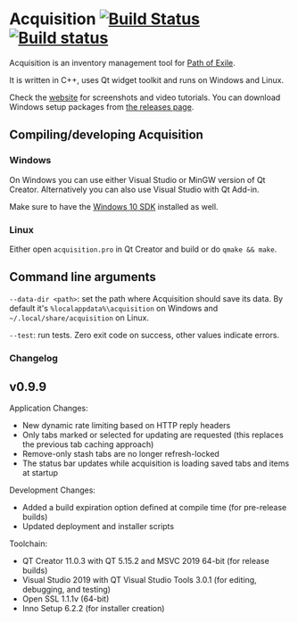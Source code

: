# Acquisition [![Build Status](https://travis-ci.org/xyzz/acquisition.svg?branch=master)](https://travis-ci.org/xyzz/acquisition) [![Build status](https://ci.appveyor.com/api/projects/status/yutua4cn9cjv6wym?svg=true)](https://ci.appveyor.com/project/xyzz/acquisition)

Acquisition is an inventory management tool for [Path of Exile](https://www.pathofexile.com/).

It is written in C++, uses Qt widget toolkit and runs on Windows and Linux.

Check the [website](http://get.acquisition.today) for screenshots and video tutorials. You can download Windows setup packages from [the releases page](https://github.com/xyzz/acquisition/releases).

## Compiling/developing Acquisition

### Windows

On Windows you can use either Visual Studio or MinGW version of Qt Creator. Alternatively you can also use Visual Studio with Qt Add-in.

Make sure to have the [Windows 10 SDK](https://developer.microsoft.com/en-us/windows/downloads/windows-10-sdk/) installed as well.

### Linux

Either open `acquisition.pro` in Qt Creator and build or do `qmake && make`.

## Command line arguments

`--data-dir <path>`: set the path where Acquisition should save its data. By default it's `%localappdata%\acquisition` on Windows and `~/.local/share/acquisition` on Linux.

`--test`: run tests. Zero exit code on success, other values indicate errors.

### Changelog

## v0.9.9

Application Changes:
- New dynamic rate limiting based on HTTP reply headers
- Only tabs marked or selected for updating are requested (this replaces the previous tab caching approach)
- Remove-only stash tabs are no longer refresh-locked
- The status bar updates while acquisition is loading saved tabs and items at startup

Development Changes:
- Added a build expiration option defined at compile time (for pre-release builds)
- Updated deployment and installer scripts

Toolchain:
- QT Creator 11.0.3 with QT 5.15.2 and MSVC 2019 64-bit (for release builds)
- Visual Studio 2019 with QT Visual Studio Tools 3.0.1 (for editing, debugging, and testing)
- Open SSL 1.1.1v (64-bit)
- Inno Setup 6.2.2 (for installer creation)